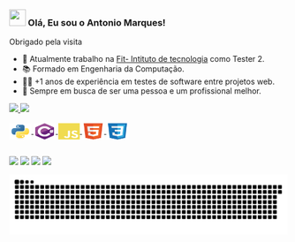 ### <img src="https://media.giphy.com/media/hvRJCLFzcasrR4ia7z/giphy.gif" width="30px" height="30px"> Olá, Eu sou o Antonio Marques!

Obrigado pela visita

- 🔭 Atualmente trabalho na [Fit- Intituto de tecnologia](https://fit-tecnologia.org.br/instituto/nossa-historia) como Tester 2.
- 📚 Formado em Engenharia da Computação.
- 👩‍💻 +1 anos de experiência em testes de software entre projetos web.
- 🌱 Sempre em busca de ser uma pessoa e um profissional melhor.

 <div>
  <a href="https://github.com/Antonio-Marquess">
  <img height="180em" src="https://github-readme-stats.vercel.app/api?username=Antonio-Marquess&show_icons=true&theme=radical&include_all_commits=true&count_private=true"/>
  <img height="180em" src="https://github-readme-stats.vercel.app/api/top-langs/?username=Antonio-Marquess&layout=compact&langs_count=7&theme=radical"/>
</div> 
 
 <div style="display: inline_block"><br>
  <img align="center" alt="Antonio-Python" height="30" width="40" src="https://raw.githubusercontent.com/devicons/devicon/master/icons/python/python-original.svg">
  <img align="center" alt="Antonio-Csharp" height="30" width="40" src="https://raw.githubusercontent.com/devicons/devicon/master/icons/csharp/csharp-original.svg">
  <img align="center" alt="Antonio-Js"     height="30" width="40" src="https://raw.githubusercontent.com/devicons/devicon/master/icons/javascript/javascript-plain.svg">
  <img align="center" alt="Antonio-HTML"   height="30" width="40" src="https://raw.githubusercontent.com/devicons/devicon/master/icons/html5/html5-original.svg">
  <img align="center" alt="Antonio-CSS"    height="30" width="40" src="https://raw.githubusercontent.com/devicons/devicon/master/icons/css3/css3-original.svg">
</div>
 
   ##
 
<div> 
 <a href="https://https://www.linkedin.com/in/antonio-marques-53969511b/" target="_blank"><img src="https://img.shields.io/badge/-LinkedIn-%230077B5?style=for-the-badge&logo=linkedin&logoColor=white" target="_blank"></a>  
 <a href = "mailto:contato@i.tech"><img src="https://img.shields.io/badge/-Gmail-%23333?style=for-the-badge&logo=gmail&logoColor=white" target="_blank"></a> 
 <a href="https://" target="_blank"><img src="https://img.shields.io/badge/-Instagram-%23E4405F?style=for-the-badge&logo=instagram&logoColor=white" target="_blank"></a> 
 <a href=" target="_blank"><img src="https://img.shields.io/badge/Discord-7289DA?style=for-the-badge&logo=discord&logoColor=white" target="_blank"></a> 
 
  ![Snake animation](https://github.com/Antonio-Marquess/Antonio-Marquess/blob/output/github-contribution-grid-snake.svg)
 
</div>


